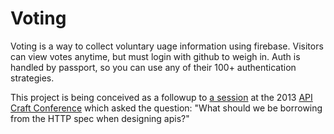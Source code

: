 Voting
======

Voting is a way to collect voluntary uage information using firebase. Visitors can view votes anytime, but must login with github to weigh in. Auth is handled by passport, so you can use any of their 100+ authentication strategies. 

This project is being conceived as a followup to [a session](https://github.com/apicraft/detroit2013/wiki/What-can-we-use-from-HTTP%3F) at the 2013 [API Craft Conference](http://apicraft.org) which asked the question: "What should we be borrowing from the HTTP spec when designing apis?"



